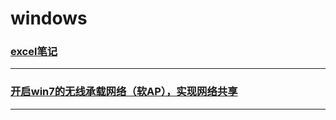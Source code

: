 windows
=======

### [excel笔记](excel-note)

---

### [开启win7的无线承载网络（软AP），实现网络共享](wireless-hosted-network)

---
